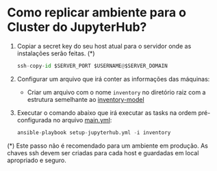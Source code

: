 # Como replicar ambiente para o Cluster do JupyterHub?

1. Copiar a secret key do seu host atual para o servidor onde as instalações serão feitas. (*)

     ```python
     ssh-copy-id $SERVER_PORT $USERNAME@$SERVER_DOMAIN
     ```

2. Configurar um arquivo que irá conter as informações das máquinas:
     - Criar um arquivo com o nome `inventory` no diretório raiz com a estrutura semelhante ao [inventory-model](inventory-model)
3. Executar o comando abaixo que irá executar as tasks na ordem pré-configurada no arquivo [main.yml](roles/master_config/tasks/main.yml):
   ```python
   ansible-playbook setup-jupyterhub.yml -i inventory 
   ```

(*) Este passo não é recomendado para um ambiente em produção. As chaves ssh devem ser criadas para cada host e guardadas em local apropriado e seguro.
  